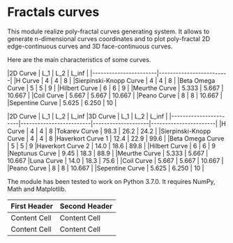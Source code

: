 # Fractals curves

This module realize poly-fractal curves generating system. It allows to generate n-dimensional curves coordinates and to plot poly-fractal 2D edge-continuous curves and 3D face-continuous curves.

Here are the main characteristics of some curves.

|2D Curve               |  L_1  |  L_2  |  L_inf  |
|-----------------------|-------------------------|
|H Curve                |   4   |   4   |    8    |
|Sierpinski-Knopp Curve |   4   |   4   |    8    |
|Beta Omega Curve       |   5   |   5   |    9    |
|Hilbert Curve          |   6   |   6   |    9    |
|Meurthe Curve          | 5.333 | 5.667 | 10.667  |
|Coil Curve             | 5.667 | 5.667 | 10.667  |
|Peano Curve            |   8   |   8   | 10.667  |
|Sepentine Curve        | 5.625 | 6.250 |   10    |



|2D Curve               |  L_1  |  L_2  |  L_inf  |3D Curve            |  L_1  |  L_2  | L_inf |
|-----------------------|-------------------------|--------------------|-----------------------|
|H Curve                |   4   |   4   |    8    |Tokarev Curve       | 98.3  | 26.2  | 24.2  |
|Sierpinski-Knopp Curve |   4   |   4   |    8    |Haverkort Curve 1   | 12.4  | 22.9  | 99.6  |
|Beta Omega Curve       |   5   |   5   |    9    |Haverkort Curve 2   | 14.0  | 18.6  | 89.8  |
|Hilbert Curve          |   6   |   6   |    9    |Neptunus Curve      | 9.45  | 18.3  | 88.9  |
|Meurthe Curve          | 5.333 | 5.667 | 10.667  |Luna Curve          | 14.0  | 18.3  | 75.6  |
|Coil Curve             | 5.667 | 5.667 | 10.667  |
|Peano Curve            |   8   |   8   | 10.667  |
|Sepentine Curve        | 5.625 | 6.250 |   10    |

The module has been tested to work on Python 3.7.0. It requires NumPy, Math and Matplotlib.


| First Header  | Second Header |
| ------------- | ------------- |
| Content Cell  | Content Cell  |
| Content Cell  | Content Cell  |
